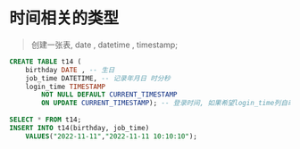 # 时间相关的类型

> 创建一张表, date , datetime , timestamp;
>
``` sql 
CREATE TABLE t14 (
	birthday DATE , -- 生日
	job_time DATETIME, -- 记录年月日 时分秒
	login_time TIMESTAMP 
		NOT NULL DEFAULT CURRENT_TIMESTAMP 
		ON UPDATE CURRENT_TIMESTAMP); -- 登录时间, 如果希望login_time列自动更新, 需要配置
		
SELECT * FROM t14;
INSERT INTO t14(birthday, job_time) 
	VALUES("2022-11-11","2022-11-11 10:10:10");
``` 
